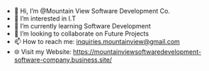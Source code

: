 - 👋 Hi, I’m @Mountain View Software Development Co.
- 👀 I’m interested in I.T
- 🌱 I’m currently learning Software Development
- 💞️ I’m looking to collaborate on Future Projects
- 📫 How to reach me: inquiries.mountainview@gmail.com
- 🌐 Visit my Website: https://mountainviewsoftwaredevelopment-software-company.business.site/

<!---
Mountain-View-Development-Co/Mountain-View-Development-Co is a ✨ special ✨ repository because its `README.md` (this file) appears on your GitHub profile.
You can click the Preview link to take a look at your changes.
--->


